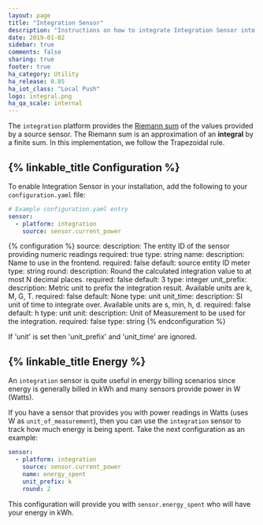 ```yaml
---
layout: page
title: "Integration Sensor"
description: "Instructions on how to integrate Integration Sensor into Home Assistant."
date: 2019-01-02
sidebar: true
comments: false
sharing: true
footer: true
ha_category: Utility 
ha_release: 0.85
ha_iot_class: "Local Push"
logo: integral.png
ha_qa_scale: internal
---
```


The `integration` platform provides the [Riemann sum](https://en.wikipedia.org/wiki/Riemann_sum) of the values provided by a source sensor. The Riemann sum is an approximation of an **integral** by a finite sum. In this implementation, we follow the Trapezoidal rule.

## {% linkable_title Configuration %}

To enable Integration Sensor in your installation, add the following to your `configuration.yaml` file:

```yaml
# Example configuration.yaml entry
sensor:
  - platform: integration 
    source: sensor.current_power
```

{% configuration %}
source:
  description: The entity ID of the sensor providing numeric readings 
  required: true
  type: string
name:
  description: Name to use in the frontend.
  required: false
  default: source entity ID meter
  type: string
round:
  description: Round the calculated integration value to at most N decimal places.
  required: false
  default: 3
  type: integer
unit_prefix:
  description: Metric unit to prefix the integration result. Available units are k, M, G, T.
  required: false
  default: None
  type: unit
unit_time:
  description: SI unit of time to integrate over. Available units are s, min, h, d.
  required: false
  default: h
  type: unit
unit:
  description: Unit of Measurement to be used for the integration.
  required: false
  type: string
{% endconfiguration %}

If 'unit' is set then 'unit_prefix' and 'unit_time' are ignored.

## {% linkable_title Energy %}

An `integration` sensor is quite useful in energy billing scenarios since energy is generally billed in kWh and many sensors provide power in W (Watts).

If you have a sensor that provides you with power readings in Watts (uses W as `unit_of_measurement`), then you can use the `integration` sensor to track how much energy is being spent. Take the next configuration as an example:

```yaml
sensor:
  - platform: integration
    source: sensor.current_power
    name: energy_spent
    unit_prefix: k
    round: 2
```

This configuration will provide you with `sensor.energy_spent` who will have your energy in kWh.
